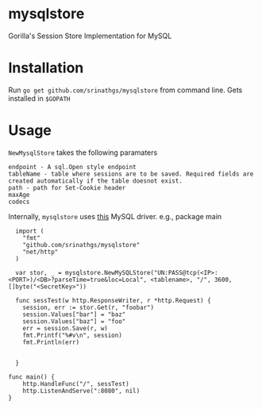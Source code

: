 mysqlstore
==========

Gorilla's Session Store Implementation for MySQL

Installation
===========

Run `go get github.com/srinathgs/mysqlstore` from command line. Gets installed in `$GOPATH`

Usage
=====

`NewMysqlStore` takes the following paramaters

    endpoint - A sql.Open style endpoint
    tableName - table where sessions are to be saved. Required fields are created automatically if the table doesnot exist.
    path - path for Set-Cookie header
    maxAge 
    codecs

Internally, `mysqlstore` uses [this](https://github.com/go-sql-driver/mysql) MySQL driver.
e.g.,
      package main
  
      import (
  	    "fmt"
  	    "github.com/srinathgs/mysqlstore"
  	    "net/http"
      )
  
      var stor, _ = mysqlstore.NewMySQLStore("UN:PASS@tcp(<IP>:<PORT>)/<DB>?parseTime=true&loc=Local", <tablename>, "/", 3600, []byte("<SecretKey>"))
  
      func sessTest(w http.ResponseWriter, r *http.Request) {
  	    session, err := stor.Get(r, "foobar")
  	    session.Values["bar"] = "baz"
  	    session.Values["baz"] = "foo"
  	    err = session.Save(r, w)
  	    fmt.Printf("%#v\n", session)
  	    fmt.Println(err)
  	
      
      }

    func main() {
    	http.HandleFunc("/", sessTest)
    	http.ListenAndServe(":8080", nil)
    }
